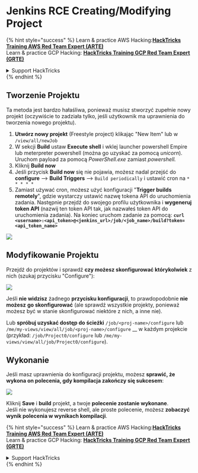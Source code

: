 # Jenkins RCE Creating/Modifying Project

{% hint style="success" %}
Learn & practice AWS Hacking:<img src="/.gitbook/assets/image.png" alt="" data-size="line">[**HackTricks Training AWS Red Team Expert (ARTE)**](https://training.hacktricks.xyz/courses/arte)<img src="/.gitbook/assets/image.png" alt="" data-size="line">\
Learn & practice GCP Hacking: <img src="/.gitbook/assets/image (2).png" alt="" data-size="line">[**HackTricks Training GCP Red Team Expert (GRTE)**<img src="/.gitbook/assets/image (2).png" alt="" data-size="line">](https://training.hacktricks.xyz/courses/grte)

<details>

<summary>Support HackTricks</summary>

* Check the [**subscription plans**](https://github.com/sponsors/carlospolop)!
* **Join the** 💬 [**Discord group**](https://discord.gg/hRep4RUj7f) or the [**telegram group**](https://t.me/peass) or **follow** us on **Twitter** 🐦 [**@hacktricks\_live**](https://twitter.com/hacktricks\_live)**.**
* **Share hacking tricks by submitting PRs to the** [**HackTricks**](https://github.com/carlospolop/hacktricks) and [**HackTricks Cloud**](https://github.com/carlospolop/hacktricks-cloud) github repos.

</details>
{% endhint %}

## Tworzenie Projektu

Ta metoda jest bardzo hałaśliwa, ponieważ musisz stworzyć zupełnie nowy projekt (oczywiście to zadziała tylko, jeśli użytkownik ma uprawnienia do tworzenia nowego projektu).

1. **Utwórz nowy projekt** (Freestyle project) klikając "New Item" lub w `/view/all/newJob`
2. W sekcji **Build** ustaw **Execute shell** i wklej launcher powershell Empire lub meterpreter powershell (można go uzyskać za pomocą _unicorn_). Uruchom payload za pomocą _PowerShell.exe_ zamiast _powershell._
3. Kliknij **Build now**
1. Jeśli przycisk **Build now** się nie pojawia, możesz nadal przejść do **configure** --> **Build Triggers** --> `Build periodically` i ustawić cron na `* * * * *`
2. Zamiast używać cron, możesz użyć konfiguracji "**Trigger builds remotely**", gdzie wystarczy ustawić nazwę tokena API do uruchomienia zadania. Następnie przejdź do swojego profilu użytkownika i **wygeneruj token API** (nazwij ten token API tak, jak nazwałeś token API do uruchomienia zadania). Na koniec uruchom zadanie za pomocą: **`curl <username>:<api_token>@<jenkins_url>/job/<job_name>/build?token=<api_token_name>`**

![](<../../.gitbook/assets/image (165).png>)

## Modyfikowanie Projektu

Przejdź do projektów i sprawdź **czy możesz skonfigurować którykolwiek** z nich (szukaj przycisku "Configure"):

![](<../../.gitbook/assets/image (265).png>)

Jeśli **nie widzisz** żadnego **przycisku konfiguracji**, to prawdopodobnie **nie możesz** **go skonfigurować** (ale sprawdź wszystkie projekty, ponieważ możesz być w stanie skonfigurować niektóre z nich, a inne nie).

Lub **spróbuj uzyskać dostęp do ścieżki** `/job/<proj-name>/configure` lub `/me/my-views/view/all/job/<proj-name>/configure` \_\_ w każdym projekcie (przykład: `/job/Project0/configure` lub `/me/my-views/view/all/job/Project0/configure`).

## Wykonanie

Jeśli masz uprawnienia do konfiguracji projektu, możesz **sprawić, że wykona on polecenia, gdy kompilacja zakończy się sukcesem**:

![](<../../.gitbook/assets/image (98).png>)

Kliknij **Save** i **build** projekt, a twoje **polecenie zostanie wykonane**.\
Jeśli nie wykonujesz reverse shell, ale proste polecenie, możesz **zobaczyć wynik polecenia w wynikach kompilacji**.

{% hint style="success" %}
Learn & practice AWS Hacking:<img src="/.gitbook/assets/image.png" alt="" data-size="line">[**HackTricks Training AWS Red Team Expert (ARTE)**](https://training.hacktricks.xyz/courses/arte)<img src="/.gitbook/assets/image.png" alt="" data-size="line">\
Learn & practice GCP Hacking: <img src="/.gitbook/assets/image (2).png" alt="" data-size="line">[**HackTricks Training GCP Red Team Expert (GRTE)**<img src="/.gitbook/assets/image (2).png" alt="" data-size="line">](https://training.hacktricks.xyz/courses/grte)

<details>

<summary>Support HackTricks</summary>

* Check the [**subscription plans**](https://github.com/sponsors/carlospolop)!
* **Join the** 💬 [**Discord group**](https://discord.gg/hRep4RUj7f) or the [**telegram group**](https://t.me/peass) or **follow** us on **Twitter** 🐦 [**@hacktricks\_live**](https://twitter.com/hacktricks\_live)**.**
* **Share hacking tricks by submitting PRs to the** [**HackTricks**](https://github.com/carlospolop/hacktricks) and [**HackTricks Cloud**](https://github.com/carlospolop/hacktricks-cloud) github repos.

</details>
{% endhint %}
